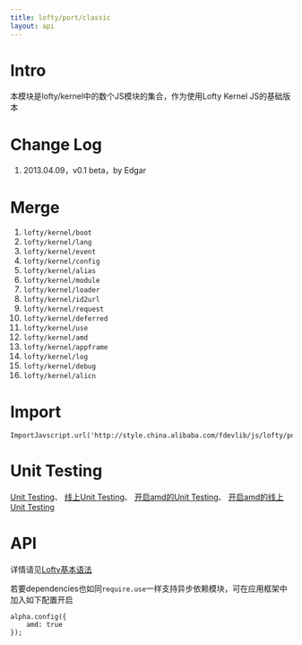 ```yaml
---
title: lofty/port/classic
layout: api
---
```


# Intro

本模块是lofty/kernel中的数个JS模块的集合，作为使用Lofty Kernel JS的基础版本

# Change Log

1. 2013.04.09，v0.1 beta，by Edgar

# Merge

1. `lofty/kernel/boot`
1. `lofty/kernel/lang`
1. `lofty/kernel/event`
1. `lofty/kernel/config`
1. `lofty/kernel/alias`
1. `lofty/kernel/module`
1. `lofty/kernel/loader`
1. `lofty/kernel/id2url`
1. `lofty/kernel/request`
1. `lofty/kernel/deferred`
1. `lofty/kernel/use`
1. `lofty/kernel/amd`
1. `lofty/kernel/appframe`
1. `lofty/kernel/log`
1. `lofty/kernel/debug`
1. `lofty/kernel/alicn`

# Import

    ImportJavscript.url('http://style.china.alibaba.com/fdevlib/js/lofty/port/classic.js');

# Unit Testing

[Unit Testing](/tests/specs/port/classic/runner.html)、
[线上Unit Testing](/tests/specs/port/classic/runner-online.html)、
[开启amd的Unit Testing](/tests/specs/port/classic/runner-aio.html)、
[开启amd的线上Unit Testing](/tests/specs/port/classic/runner-aio-online.html)

# API

详情请见[Lofty基本语法](/docs/grammar.html)

若要dependencies也如同`require.use`一样支持异步依赖模块，可在应用框架中加入如下配置开启

    alpha.config({
        amd: true
    });
    
